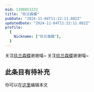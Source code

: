 ```yaml
---
mid: 1390853233
title: "玖兰森蝶"
pubDate: "2024-11-04T11:22:11.082Z"
updatedDate: "2024-11-04T11:22:11.082Z"
profile:
  {
    Nickname: ["玖兰森蝶"],
  }
---
```


关注[玖兰森蝶](https://space.bilibili.com/1390853233)谢谢喵~ 关注[玖兰森蝶](https://space.bilibili.com/1390853233)谢谢喵~

## 此条目有待补充
你可以在[这里](https://github.com/Yuhanawa/VTuber.ICU-Content/edit/master/v/玖兰森蝶/index.md)编辑本文
